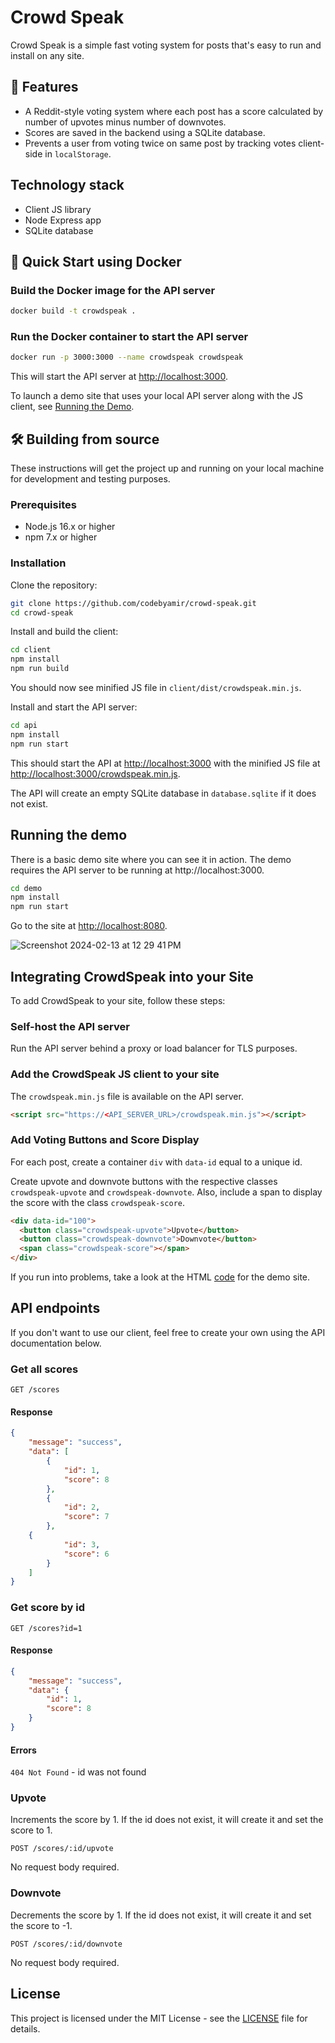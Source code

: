 # Crowd Speak

Crowd Speak is a simple fast voting system for posts that's easy to run and install on any site.  


## 🌟 Features
- A Reddit-style voting system where each post has a score calculated by number of upvotes minus number of downvotes. 
- Scores are saved in the backend using a SQLite database.
- Prevents a user from voting twice on same post by tracking votes client-side in `localStorage`.


## Technology stack
- Client JS library
- Node Express app
- SQLite database

## 🐳 Quick Start using Docker

### Build the Docker image for the API server

```bash
docker build -t crowdspeak .
```

### Run the Docker container to start the API server
```bash
docker run -p 3000:3000 --name crowdspeak crowdspeak
```

This will start the API server at [http://localhost:3000](http://localhost:3000).

To launch a demo site that uses your local API server along with the JS client, see [Running the Demo](#running-the-demo).


## 🛠️ Building from source

These instructions will get the project up and running on your local machine for development and testing purposes.

### Prerequisites

- Node.js 16.x or higher
- npm 7.x or higher

### Installation

Clone the repository:

```bash
git clone https://github.com/codebyamir/crowd-speak.git
cd crowd-speak
```

Install and build the client:

```bash
cd client
npm install
npm run build
```
You should now see minified JS file in `client/dist/crowdspeak.min.js`.


Install and start the API server:

```bash
cd api
npm install
npm run start
```

This should start the API at [http://localhost:3000](http://localhost:3000) with the minified JS file at [http://localhost:3000/crowdspeak.min.js](http://localhost:3000/crowdspeak.min.js).

The API will create an empty SQLite database in `database.sqlite` if it does not exist.  


## Running the demo 

There is a basic demo site where you can see it in action.  The demo requires the API server to be running at http://localhost:3000.

```bash
cd demo
npm install
npm run start
```

Go to the site at [http://localhost:8080](http://localhost:8080).


![Screenshot 2024-02-13 at 12 29 41 PM](https://github.com/codebyamir/crowd-speak/assets/54147931/eecfb15d-2d83-48a2-be28-2b8c01ecd7ee)


## Integrating CrowdSpeak into your Site

To add CrowdSpeak to your site, follow these steps:

### Self-host the API server 
Run the API server behind a proxy or load balancer for TLS purposes.

### Add the CrowdSpeak JS client to your site

The `crowdspeak.min.js` file is available on the API server.

```html
<script src="https://<API_SERVER_URL>/crowdspeak.min.js"></script>
```

### Add Voting Buttons and Score Display

For each post, create a container `div` with `data-id` equal to a unique id.

Create upvote and downvote buttons with the respective classes `crowdspeak-upvote` and `crowdspeak-downvote`. Also, include a span to display the score with the class `crowdspeak-score`.

```html
<div data-id="100">
  <button class="crowdspeak-upvote">Upvote</button>
  <button class="crowdspeak-downvote">Downvote</button>
  <span class="crowdspeak-score"></span>
</div>
```

If you run into problems, take a look at the HTML [code](demo/public/index.html) for the demo site.

## API endpoints

If you don't want to use our client, feel free to create your own using the API documentation below.

### Get all scores
`GET /scores`

#### Response
```json
{
	"message": "success",
	"data": [
		{
			"id": 1,
			"score": 8
		},
		{
			"id": 2,
			"score": 7
		},
    {
			"id": 3,
			"score": 6
		}
	]
}
```

### Get score by id
`GET /scores?id=1`

#### Response
```json
{
	"message": "success",
	"data": {
		"id": 1,
		"score": 8
	}
}
```

#### Errors
`404 Not Found` - id was not found


### Upvote 
Increments the score by 1.  If the id does not exist, it will create it and set the score to 1.

`POST /scores/:id/upvote`

No request body required.

### Downvote
Decrements the score by 1.  If the id does not exist, it will create it and set the score to -1.

`POST /scores/:id/downvote`

No request body required.

## License
This project is licensed under the MIT License - see the [LICENSE](LICENSE) file for details.
